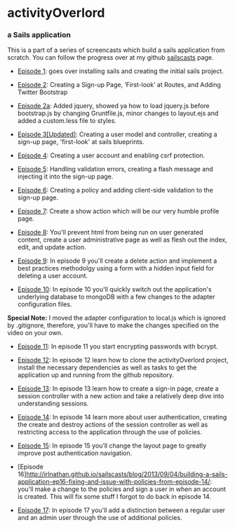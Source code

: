 # activityOverlord
### a Sails application
This is a part of a series of screencasts which build a sails application from scratch.  You can follow the progress over at my github [sailscasts](http://irlnathan.github.io/sailscasts/) page.

- [Episode 1](http://irlnathan.github.io/sailscasts/blog/2013/08/20/building-a-sails-application-ep1-installing-sails-and-create-initial-project/ "Episode 1"): goes over installing sails and creating the initial sails project. 

- [Episode 2](http://irlnathan.github.io/sailscasts/blog/2013/08/21/building-a-sails-application-ep2-creating-a-sign-up-page/ "Episode 2"): Creating a Sign-up Page, ‘First-look’ at Routes, and Adding Twitter Bootstrap
 
- [Episode 2a](http://irlnathan.github.io/sailscasts/blog/2013/08/22/building-a-sails-application-ep2a-a-quick-supplement-to-some-stuff-i-forgot-to-mention-in-episode-2/): Added jquery, showed ya how to load jquery.js before bootstrap.js by changing Gruntfile.js, minor changes to layout.ejs and added a custom.less file to styles.

- [Episode 3[Updated]](http://irlnathan.github.io/sailscasts/blog/2013/08/25/building-a-sails-application-ep3-update-creating-a-user-model-and-controller/): Creating a user model and controller, creating a sign-up page, 'first-look' at sails blueprints.

- [Episode 4](http://localhost:4000/sailscasts/blog/2013/08/26/building-a-sails-application-ep4-creating-a-user-account/): Creating a user account and enabling csrf protection.

- [Episode 5](http://localhost:4000/sailscasts/blog/2013/08/27/building-a-sails-application-ep4-handling-validation-errors-with-a-flash-message/): Handling validation errors, creating a flash message and injecting it into the sign-up page.

- [Episode 6](http://localhost:4000/sailscasts/blog/2013/08/28/building-a-sails-application-ep5-creating-a-policy-and-adding-client-side-validation/): Creating a policy and adding client-side validation to the sign-up page.

- [Episode 7](http://irlnathan.github.io/sailscasts/blog/2013/08/28/building-a-sails-application-ep7-adding-a-show-action-a-dot-k-a-a-profile-page/): Create a show action which will be our very humble profile page.

- [Episode 8](http://irlnathan.github.io/sailscasts/blog/2013/08/28/building-a-sails-application-ep8-building-a-user-list/): You'll prevent html from being run on user generated content, create a user administrative page as well as flesh out the index, edit, and update action.

- [Episode 9](http://irlnathan.github.io/sailscasts/blog/2013/08/29/building-a-sails-application-ep9-deleting-a-user-account/): In episode 9 you'll create a delete action and implement a best practices methodolgy using a form with a hidden input field for deleting a user account.


- [Episode 10](http://irlnathan.github.io/sailscasts/blog/2013/08/30/building-a-sails-application-ep10-changing-databases-to-mongodb-with-sails-adapters/): In episode 10 you'll quickly switch out the application's underlying database to mongoDB with a few changes to the adapter configuration files.

**Special Note:** I moved the adapter configuration to local.js which is ignored by .gitignore, therefore, you'll have to make the changes specified on the video on your own.

- [Episode 11](http://irlnathan.github.io/sailscasts/blog/2013/08/30/building-a-sails-application-ep11-encrypting-passwords-with-bcrypt/): In episode 11 you start encrypting passwords with bcrypt.

- [Episode 12](http://irlnathan.github.io/sailscasts/blog/2013/08/31/building-a-sails-application-ep12-starting-a-project-in-the-middle-using-git-clone/): In episode 12 learn how to clone the activityOverlord project, install the necessary dependencies as well as tasks to get the application up and running from the github repository.

- [Episode 13](http://irlnathan.github.io/sailscasts/blog/2013/09/01/building-a-sails-application-ep13-sign-in-page/): In episode 13 learn how to create a sign-in page, create a session controller with a new action and take a relatively deep dive into understanding sessions.

- [Episode 14](http://irlnathan.github.io/sailscasts/blog/2013/09/02/building-a-sails-application-ep14-user-authentication-and-restricting-access-through-policies/): In episode 14 learn more about user authentication, creating the create and destroy actions of the session controller as well as restricting access to the application through the use of policies.

- [Episode 15](http://irlnathan.github.io/sailscasts/blog/2013/09/02/building-a-sails-application-ep15-improving-user-authenticated-navigation/): In episode 15 you’ll change the layout page to greatly improve post authentication navigation.

- [Episode 16]http://irlnathan.github.io/sailscasts/blog/2013/09/04/building-a-sails-application-ep16-fixing-and-issue-with-policies-from-episode-14/: you'll make a change to the policies and sign a user in when an account is created.  This will fix some stuff I forgot to do back in episode 14.

- [Episode 17](http://irlnathan.github.io/sailscasts/blog/2013/09/05/building-a-sails-application-ep17-creating-a-distinction-between-admin-and-regular-users/): In episode 17 you'll add a distinction between a regular user and an admin user through the use of additional policies.
